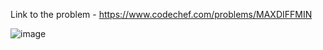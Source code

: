 Link to the problem - https://www.codechef.com/problems/MAXDIFFMIN



![image](https://github.com/Haleshot/Competitive-Programming/assets/57552973/d2524d94-6ec0-42cf-b1fa-301854e8d7e6)
